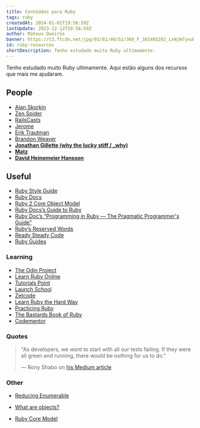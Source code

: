 ```yaml
---
title: Conteúdos para Ruby
tags: ruby
createdAt: 2024-01-01T19:56:59Z
lastUpdate: 2023-12-12T19:56:59Z
author: Mateus Queirós
banner: https://t3.ftcdn.net/jpg/03/81/40/52/360_F_381405202_LxNjW7yxuM4BdKEQYKqYGtJ04G0KU5Qg.jpg
id: ruby-resources
shortDescription: Tenho estudado muito Ruby ultimamente.
---
```


Tenho estudado muito Ruby ultimamente. Aqui estão alguns dos recursos que mais me ajudaram.

## People

- [Alan Skorkin](https://skorks.com/)
- [Zen Spider](https://www.zenspider.com/)
- [RailsCasts](http://railscasts.com/)
- [Jerome](http://jeromedalbert.com/)
- [Erik Trautman](https://www.eriktrautman.com/writing)
- [Brandon Weaver](https://dev.to/baweaver)
- [**Jonathan Gillette (why the lucky stiff / \_why)**](https://en.wikipedia.org/wiki/Why_the_lucky_stiff)
- [**Matz**](https://en.wikipedia.org/wiki/Yukihiro_Matsumoto)
- [**David Heinemeier Hansson**](https://en.wikipedia.org/wiki/David_Heinemeier_Hansson)

## Useful

- [Ruby Style Guide](https://rubystyle.guide)
- [Ruby Docs](https://ruby-doc.org/)
- [Ruby 2 Core Object Model](http://jeromedalbert.com/a-diagram-of-the-ruby-core-object-model/)
- [Ruby Docs’s Guide to Ruby](https://www.ruby-lang.org/en/documentation/faq/1/)
- [Ruby Doc’s “Programming in Ruby — The Pragmatic Programmer's Guide”](http://ruby-doc.com/docs/ProgrammingRuby/)
- [Ruby’s Reserved Words](http://www.java2s.com/Code/Ruby/Language-Basics/Rubysreservedwords.htm)
- [Ready Steady Code](https://readysteadycode.com/)
- [Ruby Guides](https://www.rubyguides.com/)

### Learning

- [The Odin Project](https://www.theodinproject.com/paths/full-stack-ruby-on-rails/courses/ruby)
- [Learn Ruby Online](https://www.learnrubyonline.org/)
- [Tutorials Point](https://www.tutorialspoint.com/ruby/index.htm)
- [Launch School](https://launchschool.com/books/ruby/)
- [Zetcode](https://zetcode.com/lang/rubytutorial/)
- [Learn Ruby the Hard Way](https://learnrubythehardway.org/book/)
- [Practicing Ruby](https://practicingruby.com/)
- [The Bastards Book of Ruby](http://ruby.bastardsbook.com/)
- [Codementor](https://www.codementor.io/community/topic/ruby-on-rails)

### Quotes

> "As developers, we *want* to start with all our tests failing. If they were all green and running, there would be nothing for us to do."
>
> &mdash; Rony Shabo on [his Medium article](https://medium.com/@roni.shabo/overcoming-ruby-error-messages-ebf53928b64e)

### Other

- [Reducing Enumerable](https://medium.com/@baweaver/reducing-enumerable-part-one-the-journey-begins-ddc1d4108490)
- [What are objects?](https://web.archive.org/web/20190205073042/http://codelikethis.com/lessons/learn_to_code/objects)

- [Ruby Core Model](http://jeromedalbert.com/a-diagram-of-the-ruby-core-object-model/)

